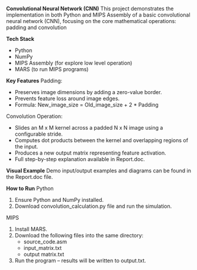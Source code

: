 **Convolutional Neural Network (CNN)**
This project demonstrates the implementation in both Python and MIPS Assembly of a basic convolutional neural network (CNN), focusing on the core mathematical operations: padding and convolution

**Tech Stack**
- Python 
- NumPy
- MIPS Assembly (for explore low level operation)
- MARS (to run MIPS programs)

**Key Features**
Padding:
- Preserves image dimensions by adding a zero-value border.
- Prevents feature loss around image edges.
- Formula: New_image_size = Old_image_size + 2 * Padding

Convolution Operation:
- Slides an M x M kernel across a padded N x N image using a configurable stride.
- Computes dot products between the kernel and overlapping regions of the input.
- Produces a new output matrix representing feature activation.
- Full step-by-step explanation available in Report.doc.

**Visual Example** 
Demo input/output examples and diagrams can be found in the Report.doc file.

**How to Run**
Python
1. Ensure Python and NumPy installed.
2. Download convolution_calculation.py file and run the simulation.

MIPS
1. Install MARS.
2. Download the following files into the same directory:
   + source_code.asm
   + input_matrix.txt
   + output matrix.txt
3. Run the program – results will be written to output.txt.
